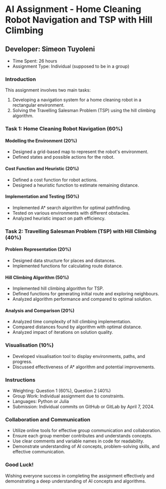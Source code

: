 # AI Assignment - Home Cleaning Robot Navigation and TSP with Hill Climbing

## Developer: Simeon Tuyoleni
- Time Spent: 26 hours
- Assignment Type: Individual (supposed to be in a group)

### Introduction
This assignment involves two main tasks:
1. Developing a navigation system for a home cleaning robot in a rectangular environment.
2. Solving the Travelling Salesman Problem (TSP) using the hill climbing algorithm.

### Task 1: Home Cleaning Robot Navigation (60%)
#### Modelling the Environment (20%)
- Designed a grid-based map to represent the robot's environment.
- Defined states and possible actions for the robot.

#### Cost Function and Heuristic (20%)
- Defined a cost function for robot actions.
- Designed a heuristic function to estimate remaining distance.

#### Implementation and Testing (50%)
- Implemented A* search algorithm for optimal pathfinding.
- Tested on various environments with different obstacles.
- Analyzed heuristic impact on path efficiency.

### Task 2: Travelling Salesman Problem (TSP) with Hill Climbing (40%)
#### Problem Representation (20%)
- Designed data structure for places and distances.
- Implemented functions for calculating route distance.

#### Hill Climbing Algorithm (50%)
- Implemented hill climbing algorithm for TSP.
- Defined functions for generating initial route and exploring neighbours.
- Analyzed algorithm performance and compared to optimal solution.

#### Analysis and Comparison (20%)
- Analyzed time complexity of hill climbing implementation.
- Compared distances found by algorithm with optimal distance.
- Analyzed impact of iterations on solution quality.

### Visualisation (10%)
- Developed visualisation tool to display environments, paths, and progress.
- Discussed effectiveness of A* algorithm and potential improvements.

### Instructions
- Weighting: Question 1 (60%), Question 2 (40%)
- Group Work: Individual assignment due to constraints.
- Languages: Python or Julia
- Submission: Individual commits on GitHub or GitLab by April 7, 2024.

### Collaboration and Communication
- Utilize online tools for effective group communication and collaboration.
- Ensure each group member contributes and understands concepts.
- Use clear comments and variable names in code for readability.
- Demonstrate understanding of AI concepts, problem-solving skills, and effective communication.

### Good Luck!
Wishing everyone success in completing the assignment effectively and demonstrating a deep understanding of AI concepts and algorithms.
